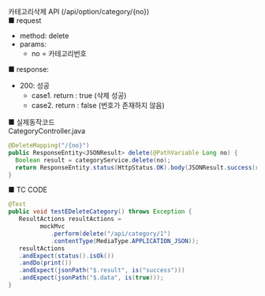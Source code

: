 카테고리삭제 API (/api/option/category/{no})  
■ request
   - method: delete
   - params:
      - no = 카테고리번호  
  
■ response:  
   - 200: 성공  
      - case1. return : true (삭제 성공)  
      - case2. return : false (번호가 존재하지 않음)  
  
■ 실제동작코드  
CategoryController.java  
```java
@DeleteMapping("/{no}")
public ResponseEntity<JSONResult> delete(@PathVariable Long no) {
  Boolean result = categoryService.delete(no);
  return ResponseEntity.status(HttpStatus.OK).body(JSONResult.success(result));
}
```
  
■ TC CODE  
  
```java
@Test
public void testEDeleteCategory() throws Exception {
   ResultActions resultActions =
         mockMvc
            .perform(delete("/api/category/1")
            .contentType(MediaType.APPLICATION_JSON));
   resultActions
   .andExpect(status().isOk())
   .andDo(print())
   .andExpect(jsonPath("$.result", is("success")))
   .andExpect(jsonPath("$.data", is(true)));
}
```
